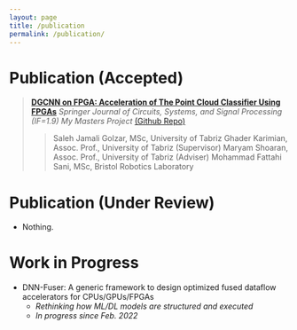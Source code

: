 ```yaml
---
layout: page
title: /publication
permalink: /publication/
---
```


# Publication (Accepted)  

> [**DGCNN on FPGA: Acceleration of The Point Cloud Classifier Using FPGAs**](https://link.springer.com/article/10.1007/s00034-022-02179-0)
> _Springer Journal of Circuits, Systems, and Signal Processing (IF=1.9)_
> _My Masters Project_ [(Github Repo)](https://github.com/salehjg/DeepPoint-V2-FPGA)
>> Saleh Jamali Golzar, MSc, University of Tabriz
>> Ghader Karimian, Assoc. Prof., University of Tabriz (Supervisor)
>> Maryam Shoaran, Assoc. Prof., University of Tabriz (Adviser)
>> Mohammad Fattahi Sani, MSc, Bristol Robotics Laboratory

# Publication (Under Review)
* Nothing.

# Work in Progress
* DNN-Fuser: A generic framework to design optimized fused dataflow accelerators for CPUs/GPUs/FPGAs  
  * _Rethinking how ML/DL models are structured and executed_  
  * _In progress since Feb. 2022_  

